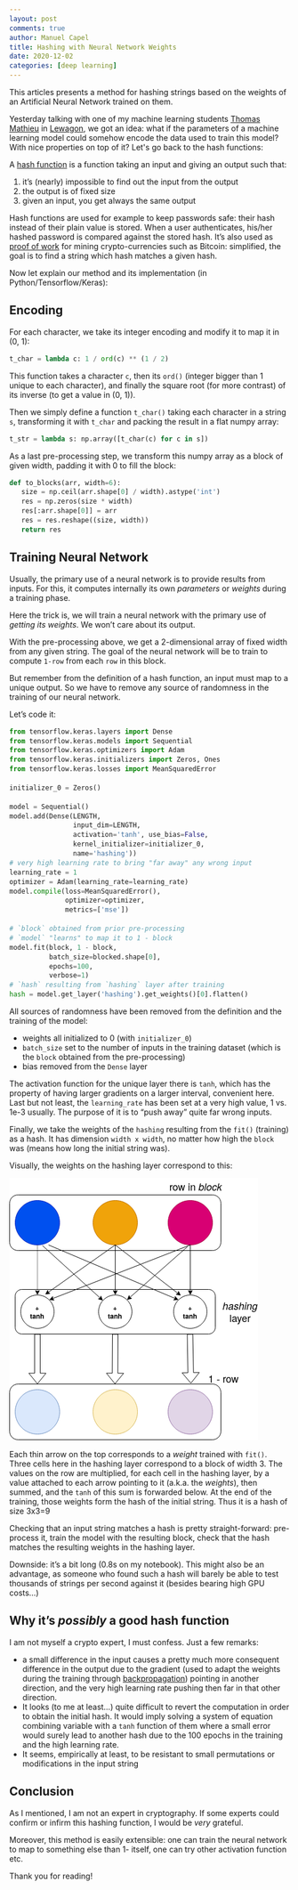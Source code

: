 ```yaml
---
layout: post
comments: true
author: Manuel Capel
title: Hashing with Neural Network Weights
date: 2020-12-02
categories: [deep learning]
---
```


This articles presents a method for hashing strings based on the weights of an Artificial Neural Network trained on them.

Yesterday talking with one of my machine learning students [Thomas Mathieu](https://www.linkedin.com/in/thomas-mathieu-b3032014a/) in [Lewagon](https://www.lewagon.com/), we got an idea: what if the parameters of a machine learning model could somehow encode the data used to train this model? With nice properties on top of it? Let's go back to the hash functions:

A [hash function](https://en.wikipedia.org/wiki/Hash_function) is a function taking an input and giving an output such that:
1. it’s (nearly) impossible to find out the input from the output
2. the output is of fixed size
3. given an input, you get always the same output

Hash functions are used for example to keep passwords safe: their hash instead of their plain value is stored. When a user authenticates, his/her hashed password is compared against the stored hash. It’s also used as [proof of work](https://en.wikipedia.org/wiki/Proof_of_work) for mining crypto-currencies such as Bitcoin: simplified, the goal is to find a string which hash matches a given hash.

Now let explain our method and its implementation (in Python/Tensorflow/Keras):

## Encoding

For each character, we take its integer encoding and modify it to map it in (0, 1):

```python
t_char = lambda c: 1 / ord(c) ** (1 / 2)
```

This function takes a character `c`, then its `ord()` (integer bigger than 1 unique to each character), and finally the square root (for more contrast) of its inverse (to get a value in (0, 1)).

Then we simply define a function `t_char()` taking each character in a string `s`, transforming it with `t_char` and packing the result in a flat numpy array:

```python
t_str = lambda s: np.array([t_char(c) for c in s])
```

As a last pre-processing step, we transform this numpy array as a block of given width, padding it with 0 to fill the block:

```python
def to_blocks(arr, width=6):
   size = np.ceil(arr.shape[0] / width).astype('int')
   res = np.zeros(size * width)
   res[:arr.shape[0]] = arr
   res = res.reshape((size, width))
   return res
```

## Training Neural Network

Usually, the primary use of a neural network is to provide results from inputs. For this, it computes internally its own *parameters* or *weights* during a training phase.

Here the trick is, we will train a neural network with the primary use of *getting its weights*. We won’t care about its output.

With the pre-processing above, we get a 2-dimensional array of fixed width from any given string. The goal of the neural network will be to train to compute `1-row` from each `row` in this block.

But remember from the definition of a hash function, an input must map to a unique output. So we have to remove any source of randomness in the training of our neural network.

Let’s code it:
```python
from tensorflow.keras.layers import Dense
from tensorflow.keras.models import Sequential
from tensorflow.keras.optimizers import Adam
from tensorflow.keras.initializers import Zeros, Ones
from tensorflow.keras.losses import MeanSquaredError

initializer_0 = Zeros()

model = Sequential()
model.add(Dense(LENGTH, 
                input_dim=LENGTH, 
                activation='tanh', use_bias=False,
                kernel_initializer=initializer_0, 
                name='hashing'))
# very high learning rate to bring "far away" any wrong input
learning_rate = 1 
optimizer = Adam(learning_rate=learning_rate) 
model.compile(loss=MeanSquaredError(), 
              optimizer=optimizer, 
              metrics=['mse'])

# `block` obtained from prior pre-processing
# `model` "learns" to map it to 1 - block
model.fit(block, 1 - block, 
          batch_size=blocked.shape[0], 
          epochs=100, 
          verbose=1)
# `hash` resulting from `hashing` layer after training
hash = model.get_layer('hashing').get_weights()[0].flatten()
```

All sources of randomness have been removed from the definition and the training of the model:

* weights all initialized to 0 (with `initializer_0`)
* `batch_size` set to the number of inputs in the training dataset (which is the `block` obtained from the pre-processing)
* bias removed from the `Dense` layer

The activation function for the unique layer there is `tanh`, which has the property of having larger gradients on a larger interval, convenient here. Last but not least, the `learning_rate` has been set at a very high value, 1 vs. 1e-3 usually. The purpose of it is to “push away” quite far wrong inputs.

Finally, we take the weights of the `hashing` resulting from the `fit()` (training) as a hash. It has dimension `width x width`, no matter how high the `block` was (means how long the initial string was).

Visually, the weights on the hashing layer correspond to this:

![structure of the hashing NN](assets/nn-hashing-model.png "Structure of the Hashing NN")

Each thin arrow on the top corresponds to a *weight* trained with `fit()`. Three cells here in the hashing layer correspond to a block of width 3. The values on the row are multiplied, for each cell in the hashing layer, by a value attached to each arrow pointing to it (a.k.a. the *weights*), then summed, and the `tanh` of this sum is forwarded below. At the end of the training, those weights form the hash of the initial string. Thus it is a hash of size 3x3=9

Checking that an input string matches a hash is pretty straight-forward: pre-process it, train the model with the resulting block, check that the hash matches the resulting weights in the hashing layer.

Downside: it’s a bit long (0.8s on my notebook). This might also be an advantage, as someone who found such a hash will barely be able to test thousands of strings per second against it (besides bearing high GPU costs…)

## Why it’s *possibly* a good hash function

I am not myself a crypto expert, I must confess. Just a few remarks:

* a small difference in the input causes a pretty much more consequent difference in the output due to the gradient (used to adapt the weights during the training through [backpropagation](https://en.wikipedia.org/wiki/Backpropagation)) pointing in another direction, and the very high learning rate pushing then far in that other direction.
* It looks (to me at least…) quite difficult to revert the computation in order to obtain the initial hash. It would imply solving a system of equation combining variable with a `tanh` function of them where a small error would surely lead to another hash due to the 100 epochs in the training and the high learning rate.
* It seems, empirically at least, to be resistant to small permutations or modifications in the input string

## Conclusion

As I mentioned, I am not an expert in cryptography. If some experts could confirm or infirm this hashing function, I would be *very* grateful.

Moreover, this method is easily extensible: one can train the neural network to map to something else than 1- itself, one can try other activation function etc.

Thank you for reading!

